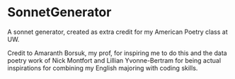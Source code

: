 # SonnetGenerator
A sonnet generator, created as extra credit for my American Poetry class at UW.

Credit to Amaranth Borsuk, my prof, for inspiring me to do this and the data poetry work of Nick Montfort and 
Lillian Yvonne-Bertram for being actual inspirations for combining my English majoring with coding skills.
